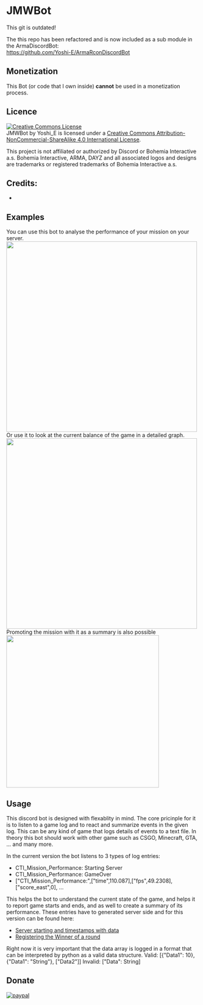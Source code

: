 # JMWBot
This git is outdated!

The this repo has been refactored and is now included as a sub module in the ArmaDiscordBot:<br>
https://github.com/Yoshi-E/ArmaRconDiscordBot

## Monetization
This Bot (or code that I own inside) __cannot__ be used in a monetization process.

## Licence

<a rel="license" href="http://creativecommons.org/licenses/by-nc-sa/4.0/"><img alt="Creative Commons License" style="border-width:0" src="https://i.creativecommons.org/l/by-nc-sa/4.0/88x31.png" /></a><br /><span xmlns:dct="http://purl.org/dc/terms/" property="dct:title">JMWBot</span> by <span xmlns:cc="http://creativecommons.org/ns#" property="cc:attributionName">Yoshi_E</span> is licensed under a <a rel="license" href="http://creativecommons.org/licenses/by-nc-sa/4.0/">Creative Commons Attribution-NonCommercial-ShareAlike 4.0 International License</a>.<br />

This project is not affiliated or authorized by Discord or Bohemia Interactive a.s. Bohemia Interactive, ARMA, DAYZ and all associated logos and designs are trademarks or registered trademarks of Bohemia Interactive a.s. 

## Credits:
- 


## Examples

You can use this bot to analyse the performance of your mission on your server.<br>
<img src="https://github.com/Yoshi-E/jmwBOT/blob/dev/examples/2018-10-27_3-32-27562-ADV.png" height="500"/><br>
Or use it to look at the current balance of the game in a detailed graph.<br>
<img src="https://github.com/Yoshi-E/jmwBOT/blob/dev/examples/2018-10-27_22-22-34235-CUR-ADV.png" height="500"/><br>
Promoting the mission with it as a summary is also possible<br>
<img src="https://github.com/Yoshi-E/jmwBOT/blob/dev/examples/discord_usage_example.PNG" height="400"/>

## Usage

This discord bot is designed with flexablity in mind. The core pricinple for it is to listen to a game log and to react and summarize events in the given log. This can be any kind of game that logs details of events to a text file. In theory this bot should work with other game such as CSGO, Minecraft, GTA, ... and many more.

In the current version the bot listens to 3 types of log entries:

* CTI_Mission_Performance: Starting Server
* CTI_Mission_Performance: GameOver
* ["CTI_Mission_Performance:",["time",110.087],["fps",49.2308],["score_east",0], ...

This helps the bot to understand the current state of the game, and helps it to report game starts and ends, and as well to create a summary of its performance.
These entries have to generated server side and for this version can be found here:
* <a href="https://github.com/zerty/Benny-Edition-CTI-0.97-Zerty-Modification/blob/b28af1dad5f8214252b08e1c9c83d6808da5205a/Server/Init/Init_Server.sqf#L315-L392">Server starting and timestamps with data</a>
* <a href="https://github.com/zerty/Benny-Edition-CTI-0.97-Zerty-Modification/blob/5d71066fbab57764e0127f2467990379578f17c7/Server/FSM/update_victory.fsm#L82-L108">Registering the Winner of a round</a>

Right now it is very important that the data array is logged in a format that can be interpreted by python as a valid data structure.
Valid: [{"Data1": 10}, {"Data1": "String"}, ["Data2"]]
Invalid: ["Data": String]

## Donate

[![paypal](https://www.paypalobjects.com/en_US/i/btn/btn_donateCC_LG.gif)](https://paypal.me/YoshiEU)
